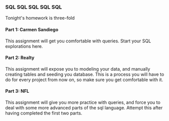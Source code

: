 ### SQL SQL SQL SQL SQL

Tonight's homework is three-fold

#### Part 1: Carmen Sandiego

This assignment will get you comfortable with queries. Start your SQL
explorations here.

#### Part 2: Realty

This assignment will expose you to modeling your data, and manually
creating tables and seeding you database. This is a process you will
have to do for every project from now on, so make sure you get
comfortable with it.

#### Part 3: NFL

This assignment will give you more practice with queries, and force
you to deal with some more advanced parts of the sql language. Attempt
this after having completed the first two parts.
